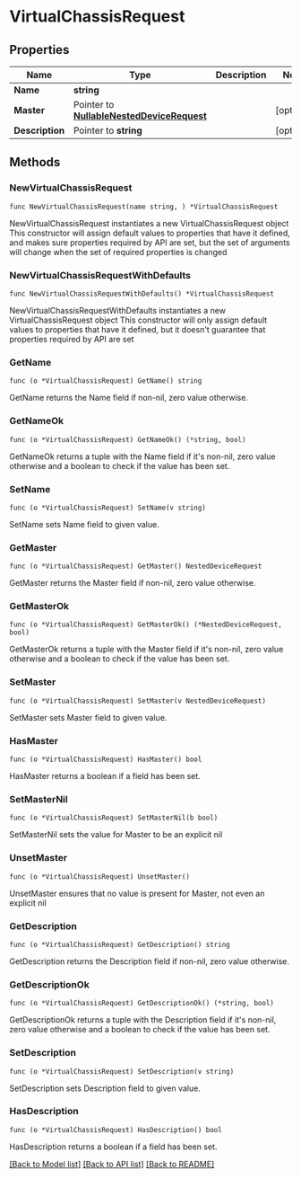# VirtualChassisRequest

## Properties

Name | Type | Description | Notes
------------ | ------------- | ------------- | -------------
**Name** | **string** |  | 
**Master** | Pointer to [**NullableNestedDeviceRequest**](NestedDeviceRequest.md) |  | [optional] 
**Description** | Pointer to **string** |  | [optional] 

## Methods

### NewVirtualChassisRequest

`func NewVirtualChassisRequest(name string, ) *VirtualChassisRequest`

NewVirtualChassisRequest instantiates a new VirtualChassisRequest object
This constructor will assign default values to properties that have it defined,
and makes sure properties required by API are set, but the set of arguments
will change when the set of required properties is changed

### NewVirtualChassisRequestWithDefaults

`func NewVirtualChassisRequestWithDefaults() *VirtualChassisRequest`

NewVirtualChassisRequestWithDefaults instantiates a new VirtualChassisRequest object
This constructor will only assign default values to properties that have it defined,
but it doesn't guarantee that properties required by API are set

### GetName

`func (o *VirtualChassisRequest) GetName() string`

GetName returns the Name field if non-nil, zero value otherwise.

### GetNameOk

`func (o *VirtualChassisRequest) GetNameOk() (*string, bool)`

GetNameOk returns a tuple with the Name field if it's non-nil, zero value otherwise
and a boolean to check if the value has been set.

### SetName

`func (o *VirtualChassisRequest) SetName(v string)`

SetName sets Name field to given value.


### GetMaster

`func (o *VirtualChassisRequest) GetMaster() NestedDeviceRequest`

GetMaster returns the Master field if non-nil, zero value otherwise.

### GetMasterOk

`func (o *VirtualChassisRequest) GetMasterOk() (*NestedDeviceRequest, bool)`

GetMasterOk returns a tuple with the Master field if it's non-nil, zero value otherwise
and a boolean to check if the value has been set.

### SetMaster

`func (o *VirtualChassisRequest) SetMaster(v NestedDeviceRequest)`

SetMaster sets Master field to given value.

### HasMaster

`func (o *VirtualChassisRequest) HasMaster() bool`

HasMaster returns a boolean if a field has been set.

### SetMasterNil

`func (o *VirtualChassisRequest) SetMasterNil(b bool)`

 SetMasterNil sets the value for Master to be an explicit nil

### UnsetMaster
`func (o *VirtualChassisRequest) UnsetMaster()`

UnsetMaster ensures that no value is present for Master, not even an explicit nil
### GetDescription

`func (o *VirtualChassisRequest) GetDescription() string`

GetDescription returns the Description field if non-nil, zero value otherwise.

### GetDescriptionOk

`func (o *VirtualChassisRequest) GetDescriptionOk() (*string, bool)`

GetDescriptionOk returns a tuple with the Description field if it's non-nil, zero value otherwise
and a boolean to check if the value has been set.

### SetDescription

`func (o *VirtualChassisRequest) SetDescription(v string)`

SetDescription sets Description field to given value.

### HasDescription

`func (o *VirtualChassisRequest) HasDescription() bool`

HasDescription returns a boolean if a field has been set.


[[Back to Model list]](../README.md#documentation-for-models) [[Back to API list]](../README.md#documentation-for-api-endpoints) [[Back to README]](../README.md)


